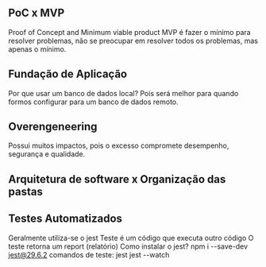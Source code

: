 ## PoC x MVP

Proof of Concept and Minimum viable product
MVP é fazer o mínimo para resolver problemas, não se preocupar em resolver todos os problemas, mas apenas o mínimo.

## Fundação de Aplicação

Por que usar um banco de dados local?
Pois será melhor para quando formos configurar para um banco de dados remoto.

## Overengeneering

Possui muitos impactos, pois o excesso compromete desempenho, segurança e qualidade.

## Arquitetura de software x Organização das pastas

## Testes Automatizados

Geralmente utiliza-se o jest
Teste é um código que executa outro código
O teste retorna um report (relatório)
Como instalar o jest?
npm i --save-dev jest@29.6.2
comandos de teste:
jest
jest --watch
